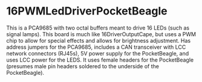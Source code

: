 # 16PWMLedDriverPocketBeagle

This is a PCA9685 with two octal buffers meant to drive 16 LEDs (such as
signal lamps). This board is much like 16DriverOutputCape, but uses a PWM chip
to allow for special effects and allows for brightness adjustment. Has address
jumpers for the PCA9685, includes a CAN transceiver with LCC network
connectors (RJ45s), 5V power supply for the PocketBeagle, and uses LCC power
for the LEDS. It uses female headers for the PocketBeagle (presumes male pin
headers soldered to the underside of the PocketBeagle).

